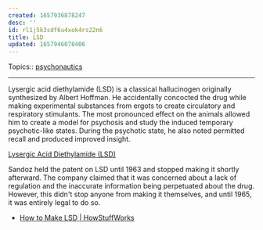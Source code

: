 ```yaml
---
created: 1657936878247
desc: ''
id: rl1j5k3sdf6u4xok4rs22n6
title: LSD
updated: 1657946078406
---
```

   
Topics::  [psychonautics](../topics/psychonautics.md)   
   
   
---   
   
Lysergic acid diethylamide (LSD) is a classical hallucinogen originally synthesized by Albert Hoffman. He accidentally concocted the drug while making experimental substances from ergots to create circulatory and respiratory stimulants. The most pronounced effect on the animals allowed him to create a model for psychosis and study the induced temporary psychotic-like states. During the psychotic state, he also noted permitted recall and produced improved insight.   
   
[Lysergic Acid Diethylamide (LSD)](https://www.ncbi.nlm.nih.gov/books/NBK482407/)   
   
Sandoz held the patent on LSD until 1963 and stopped making it shortly afterward. The company claimed that it was concerned about a lack of regulation and the inaccurate information being perpetuated about the drug. However, this didn't stop anyone from making it themselves, and until 1965, it was entirely legal to do so.   
   
   
- [How to Make LSD | HowStuffWorks](https://science.howstuffworks.com/lsd2.htm)